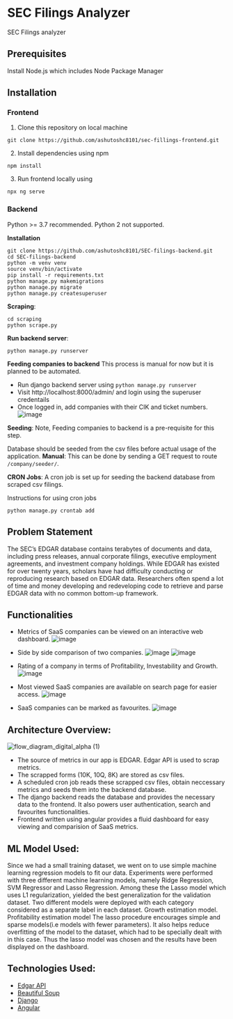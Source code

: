 # SEC Filings Analyzer
SEC Filings analyzer

## Prerequisites
Install Node.js which includes Node Package Manager

## Installation

### Frontend

1. Clone this repository on local machine
```
git clone https://github.com/ashutoshc8101/sec-fillings-frontend.git
```

2. Install dependencies using npm
```
npm install
```

3. Run frontend locally using
```
npx ng serve
```

### Backend
Python >= 3.7 recommended. Python 2 not supported.

**Installation**

```
git clone https://github.com/ashutoshc8101/SEC-filings-backend.git
cd SEC-filings-backend
python -m venv venv
source venv/bin/activate
pip install -r requirements.txt
python manage.py makemigrations
python manage.py migrate
python manage.py createsuperuser
```

**Scraping**:
```
cd scraping
python scrape.py
```

**Run backend server**:
```
python manage.py runserver
```

**Feeding companies to backend**
This process is manual for now but it is planned to be automated.
- Run django backend server using `python manage.py runserver`
- Visit http://localhost:8000/admin/ and login using the superuser credentails
- Once logged in, add companies with their CIK and ticket numbers.
![image](https://user-images.githubusercontent.com/24855641/159132813-d90c41cc-30fc-490d-a888-c35d13e6c85f.png)

**Seeding**:
Note, Feeding companies to backend is a pre-requisite for this step.

Database should be seeded from the csv files before actual usage of the application.
**Manual**:
This can be done by sending a GET request to route `/company/seeder/`.

**CRON Jobs**:
A cron job is set up for seeding the backend database from scraped csv filings.

Instructions for using cron jobs
```
python manage.py crontab add
```

## Problem Statement
The SEC’s EDGAR database contains terabytes of documents and data, including press releases,
annual corporate filings, executive employment agreements, and investment company
holdings. While EDGAR has existed for over twenty years, scholars have had difficulty
conducting or reproducing research based on EDGAR data. Researchers often spend a lot of
time and money developing and redeveloping code to retrieve and parse EDGAR data with no
common bottom-up framework.

## Functionalities
- Metrics of SaaS companies can be viewed on an interactive web dashboard.
  ![image](https://user-images.githubusercontent.com/24855641/159131695-d9fc4c3f-49dd-464a-8a18-3611c84eaa11.png)

- Side by side comparison of two companies.
  ![image](https://user-images.githubusercontent.com/24855641/159131713-fdf8c7d8-19a6-477f-b6a1-0ab353eb777e.png)
  ![image](https://user-images.githubusercontent.com/24855641/159131727-aad9de5a-af6c-4e54-a55a-0c5ed63f57fe.png)


- Rating of a company in terms of Profitability, Investability and Growth.
  ![image](https://user-images.githubusercontent.com/24855641/159119143-ef16b0c3-0d90-42f7-be31-c13ef8f3ce56.png)

- Most viewed SaaS companies are available on search page for easier access.
  ![image](https://user-images.githubusercontent.com/24855641/159119153-be9755ac-c1f2-43a2-a75e-6e799a920123.png)

- SaaS companies can be marked as favourites.
  ![image](https://user-images.githubusercontent.com/24855641/159119341-b6dbccbb-c100-4a36-9c8f-c94f4b952e3f.png)

## Architecture Overview:
![flow_diagram_digital_alpha (1)](https://user-images.githubusercontent.com/24855641/159120589-f75b97fa-774d-4a2e-b317-7cd86ee4836d.png)


- The source of metrics in our app is EDGAR. Edgar API is used to scrap metrics.
- The scrapped forms (10K, 10Q, 8K) are stored as csv files.
- A scheduled cron job reads these scrapped csv files, obtain neccessary metrics and seeds them into the backend database.
- The django backend reads the database and provides the necessary data to the frontend. It also powers user authentication, search and favourites functionalities.
- Frontend written using angular provides a fluid dashboard for easy viewing and comparision of SaaS metrics.

## ML Model Used:
Since we had a small training dataset, we went on to use simple machine learning regression models to fit our data. Experiments were performed with three different machine learning models, namely Ridge Regression, SVM Regressor and Lasso Regression. Among these the Lasso model which uses L1 regularization, yielded the best generalization for the validation dataset. 
Two different models were deployed with each category considered as a separate label in each dataset.
Growth estimation model.
Profitability estimation model
The lasso procedure encourages simple and sparse models(i.e models with fewer parameters). It also helps reduce overfitting of the model to the dataset, which had to be specially dealt with in this case. Thus the lasso model was chosen and the results have been displayed on the dashboard.


## Technologies Used:
- [Edgar API](https://www.sec.gov/edgar/sec-api-documentation)
- [Beautiful Soup](https://beautiful-soup-4.readthedocs.io/en/latest/)
- [Django](https://www.djangoproject.com/)
- [Angular](https://angular.io/)
